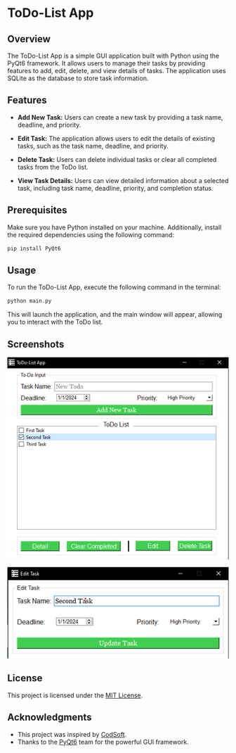 # ToDo-List App

## Overview

The ToDo-List App is a simple GUI application built with Python using the PyQt6 framework. It allows users to manage their tasks by providing features to add, edit, delete, and view details of tasks. The application uses SQLite as the database to store task information.

## Features

- **Add New Task:** Users can create a new task by providing a task name, deadline, and priority.

- **Edit Task:** The application allows users to edit the details of existing tasks, such as the task name, deadline, and priority.

- **Delete Task:** Users can delete individual tasks or clear all completed tasks from the ToDo list.

- **View Task Details:** Users can view detailed information about a selected task, including task name, deadline, priority, and completion status.

## Prerequisites

Make sure you have Python installed on your machine. Additionally, install the required dependencies using the following command:

```bash
pip install PyQt6
```

## Usage

To run the ToDo-List App, execute the following command in the terminal:

```bash
python main.py
```

This will launch the application, and the main window will appear, allowing you to interact with the ToDo list.

## Screenshots

![Main Window](./screenshots/main_window.png)

![Edit Task Window](./screenshots/edit_task_window.png)

## License

This project is licensed under the [MIT License](LICENSE).

## Acknowledgments

- This project was inspired by [CodSoft](https://www.codsoft.in/).
- Thanks to the [PyQt6](https://riverbankcomputing.com/software/pyqt/) team for the powerful GUI framework.
